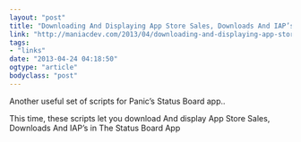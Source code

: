 ```yaml
---
layout: "post"
title: "Downloading And Displaying App Store Sales, Downloads And IAP’s in The Status Board App"
link: "http://maniacdev.com/2013/04/downloading-and-displaying-app-store-sales-downloads-and-iaps-in-the-status-board-app/?utm_source=feedburner&utm_medium=feed&utm_campaign=Feed%3A+maniacdev+%28iOS+Development+Tutorial+and+Programming+Tips+For+iPhone+and+iPad+App+Developers%29"
tags: 
- "links"
date: "2013-04-24 04:18:50"
ogtype: "article"
bodyclass: "post"
---
```


Another useful set of scripts for Panic’s Status Board app..

This time, these scripts let you download And display App Store Sales, Downloads And IAP’s in The Status Board App